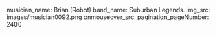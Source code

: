 musician_name: Brian (Robot)
band_name: Suburban Legends.
img_src: images/musician0092.png
onmouseover_src: 
pagination_pageNumber: 2400